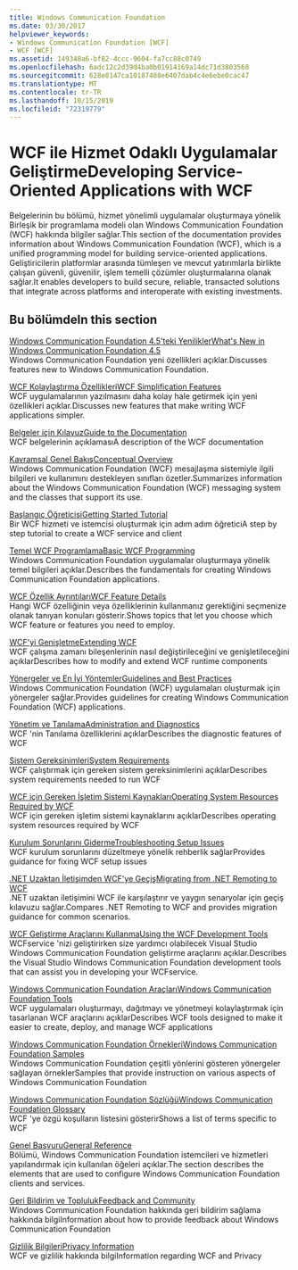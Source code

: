 ```yaml
---
title: Windows Communication Foundation
ms.date: 03/30/2017
helpviewer_keywords:
- Windows Communication Foundation [WCF]
- WCF [WCF]
ms.assetid: 149348a6-bf82-4ccc-9604-fa7cc88c0749
ms.openlocfilehash: 6adc12c2d39d4ba0b01914169a14dc71d3803560
ms.sourcegitcommit: 628e8147ca10187488e6407dab4c4e6ebe0cac47
ms.translationtype: MT
ms.contentlocale: tr-TR
ms.lasthandoff: 10/15/2019
ms.locfileid: "72319779"
---
```

# <a name="developing-service-oriented-applications-with-wcf"></a><span data-ttu-id="a6c70-102">WCF ile Hizmet Odaklı Uygulamalar Geliştirme</span><span class="sxs-lookup"><span data-stu-id="a6c70-102">Developing Service-Oriented Applications with WCF</span></span>
<span data-ttu-id="a6c70-103">Belgelerinin bu bölümü, hizmet yönelimli uygulamalar oluşturmaya yönelik Birleşik bir programlama modeli olan Windows Communication Foundation (WCF) hakkında bilgiler sağlar.</span><span class="sxs-lookup"><span data-stu-id="a6c70-103">This section of the documentation provides information about Windows Communication Foundation (WCF), which is a unified programming model for building service-oriented applications.</span></span> <span data-ttu-id="a6c70-104">Geliştiricilerin platformlar arasında tümleşen ve mevcut yatırımlarla birlikte çalışan güvenli, güvenilir, işlem temelli çözümler oluşturmalarına olanak sağlar.</span><span class="sxs-lookup"><span data-stu-id="a6c70-104">It enables developers to build secure, reliable, transacted solutions that integrate across platforms and interoperate with existing investments.</span></span>
 
## <a name="in-this-section"></a><span data-ttu-id="a6c70-105">Bu bölümde</span><span class="sxs-lookup"><span data-stu-id="a6c70-105">In this section</span></span>  
 [<span data-ttu-id="a6c70-106">Windows Communication Foundation 4.5'teki Yenilikler</span><span class="sxs-lookup"><span data-stu-id="a6c70-106">What's New in Windows Communication Foundation 4.5</span></span>](whats-new.md)  
 <span data-ttu-id="a6c70-107">Windows Communication Foundation yeni özellikleri açıklar.</span><span class="sxs-lookup"><span data-stu-id="a6c70-107">Discusses features new to Windows Communication Foundation.</span></span>  
  
 [<span data-ttu-id="a6c70-108">WCF Kolaylaştırma Özellikleri</span><span class="sxs-lookup"><span data-stu-id="a6c70-108">WCF Simplification Features</span></span>](wcf-simplification-features.md)  
 <span data-ttu-id="a6c70-109">WCF uygulamalarının yazılmasını daha kolay hale getirmek için yeni özellikleri açıklar.</span><span class="sxs-lookup"><span data-stu-id="a6c70-109">Discusses new features that make writing WCF applications simpler.</span></span>  
  
 [<span data-ttu-id="a6c70-110">Belgeler için Kılavuz</span><span class="sxs-lookup"><span data-stu-id="a6c70-110">Guide to the Documentation</span></span>](guide-to-the-documentation.md)  
 <span data-ttu-id="a6c70-111">WCF belgelerinin açıklaması</span><span class="sxs-lookup"><span data-stu-id="a6c70-111">A description of the WCF documentation</span></span>  
  
 [<span data-ttu-id="a6c70-112">Kavramsal Genel Bakış</span><span class="sxs-lookup"><span data-stu-id="a6c70-112">Conceptual Overview</span></span>](conceptual-overview.md)  
 <span data-ttu-id="a6c70-113">Windows Communication Foundation (WCF) mesajlaşma sistemiyle ilgili bilgileri ve kullanımını destekleyen sınıfları özetler.</span><span class="sxs-lookup"><span data-stu-id="a6c70-113">Summarizes information about the Windows Communication Foundation (WCF) messaging system and the classes that support its use.</span></span>  
  
 [<span data-ttu-id="a6c70-114">Başlangıç Öğreticisi</span><span class="sxs-lookup"><span data-stu-id="a6c70-114">Getting Started Tutorial</span></span>](getting-started-tutorial.md)  
 <span data-ttu-id="a6c70-115">Bir WCF hizmeti ve istemcisi oluşturmak için adım adım öğretici</span><span class="sxs-lookup"><span data-stu-id="a6c70-115">A step by step tutorial to create a WCF service and client</span></span>  
  
 [<span data-ttu-id="a6c70-116">Temel WCF Programlama</span><span class="sxs-lookup"><span data-stu-id="a6c70-116">Basic WCF Programming</span></span>](basic-wcf-programming.md)  
 <span data-ttu-id="a6c70-117">Windows Communication Foundation uygulamalar oluşturmaya yönelik temel bilgileri açıklar.</span><span class="sxs-lookup"><span data-stu-id="a6c70-117">Describes the fundamentals for creating Windows Communication Foundation applications.</span></span>  
  
 [<span data-ttu-id="a6c70-118">WCF Özellik Ayrıntıları</span><span class="sxs-lookup"><span data-stu-id="a6c70-118">WCF Feature Details</span></span>](./feature-details/index.md)  
 <span data-ttu-id="a6c70-119">Hangi WCF özelliğinin veya özelliklerinin kullanmanız gerektiğini seçmenize olanak tanıyan konuları gösterir.</span><span class="sxs-lookup"><span data-stu-id="a6c70-119">Shows topics that let you choose which WCF feature or features you need to employ.</span></span>  
  
 [<span data-ttu-id="a6c70-120">WCF'yi Genişletme</span><span class="sxs-lookup"><span data-stu-id="a6c70-120">Extending WCF</span></span>](./extending/index.md)  
 <span data-ttu-id="a6c70-121">WCF çalışma zamanı bileşenlerinin nasıl değiştirileceğini ve genişletileceğini açıklar</span><span class="sxs-lookup"><span data-stu-id="a6c70-121">Describes how to modify and extend WCF runtime components</span></span>  
  
 [<span data-ttu-id="a6c70-122">Yönergeler ve En İyi Yöntemler</span><span class="sxs-lookup"><span data-stu-id="a6c70-122">Guidelines and Best Practices</span></span>](guidelines-and-best-practices.md)  
 <span data-ttu-id="a6c70-123">Windows Communication Foundation (WCF) uygulamaları oluşturmak için yönergeler sağlar.</span><span class="sxs-lookup"><span data-stu-id="a6c70-123">Provides guidelines for creating Windows Communication Foundation (WCF) applications.</span></span>  
  
 [<span data-ttu-id="a6c70-124">Yönetim ve Tanılama</span><span class="sxs-lookup"><span data-stu-id="a6c70-124">Administration and Diagnostics</span></span>](./diagnostics/index.md)  
 <span data-ttu-id="a6c70-125">WCF 'nin Tanılama özelliklerini açıklar</span><span class="sxs-lookup"><span data-stu-id="a6c70-125">Describes the diagnostic features of WCF</span></span>  
  
 [<span data-ttu-id="a6c70-126">Sistem Gereksinimleri</span><span class="sxs-lookup"><span data-stu-id="a6c70-126">System Requirements</span></span>](wcf-system-requirements.md)  
 <span data-ttu-id="a6c70-127">WCF çalıştırmak için gereken sistem gereksinimlerini açıklar</span><span class="sxs-lookup"><span data-stu-id="a6c70-127">Describes system requirements needed to run WCF</span></span>  
  
 [<span data-ttu-id="a6c70-128">WCF için Gereken İşletim Sistemi Kaynakları</span><span class="sxs-lookup"><span data-stu-id="a6c70-128">Operating System Resources Required by WCF</span></span>](operating-system-resources-required-by-wcf.md)  
 <span data-ttu-id="a6c70-129">WCF için gereken işletim sistemi kaynaklarını açıklar</span><span class="sxs-lookup"><span data-stu-id="a6c70-129">Describes operating system resources required by WCF</span></span>  
  
 [<span data-ttu-id="a6c70-130">Kurulum Sorunlarını Giderme</span><span class="sxs-lookup"><span data-stu-id="a6c70-130">Troubleshooting Setup Issues</span></span>](troubleshooting-setup-issues.md)  
 <span data-ttu-id="a6c70-131">WCF kurulum sorunlarını düzeltmeye yönelik rehberlik sağlar</span><span class="sxs-lookup"><span data-stu-id="a6c70-131">Provides guidance for fixing WCF setup issues</span></span>  
  
 [<span data-ttu-id="a6c70-132">.NET Uzaktan İletişimden WCF'ye Geçiş</span><span class="sxs-lookup"><span data-stu-id="a6c70-132">Migrating from .NET Remoting to WCF</span></span>](migrating-from-net-remoting-to-wcf.md)  
 <span data-ttu-id="a6c70-133">.NET uzaktan iletişimini WCF ile karşılaştırır ve yaygın senaryolar için geçiş kılavuzu sağlar.</span><span class="sxs-lookup"><span data-stu-id="a6c70-133">Compares .NET Remoting to WCF and provides migration guidance for common scenarios.</span></span>  
  
 [<span data-ttu-id="a6c70-134">WCF Geliştirme Araçlarını Kullanma</span><span class="sxs-lookup"><span data-stu-id="a6c70-134">Using the WCF Development Tools</span></span>](using-the-wcf-development-tools.md)  
 <span data-ttu-id="a6c70-135">WCFservice 'nizi geliştirirken size yardımcı olabilecek Visual Studio Windows Communication Foundation geliştirme araçlarını açıklar.</span><span class="sxs-lookup"><span data-stu-id="a6c70-135">Describes the Visual Studio Windows Communication Foundation development tools that can assist you in developing your WCFservice.</span></span>  
  
 [<span data-ttu-id="a6c70-136">Windows Communication Foundation Araçları</span><span class="sxs-lookup"><span data-stu-id="a6c70-136">Windows Communication Foundation Tools</span></span>](tools.md)  
 <span data-ttu-id="a6c70-137">WCF uygulamaları oluşturmayı, dağıtmayı ve yönetmeyi kolaylaştırmak için tasarlanan WCF araçlarını açıklar</span><span class="sxs-lookup"><span data-stu-id="a6c70-137">Describes WCF tools designed to make it easier to create, deploy, and manage WCF applications</span></span>  
  
 [<span data-ttu-id="a6c70-138">Windows Communication Foundation Örnekleri</span><span class="sxs-lookup"><span data-stu-id="a6c70-138">Windows Communication Foundation Samples</span></span>](./samples/index.md)  
 <span data-ttu-id="a6c70-139">Windows Communication Foundation çeşitli yönlerini gösteren yönergeler sağlayan örnekler</span><span class="sxs-lookup"><span data-stu-id="a6c70-139">Samples that provide instruction on various aspects of Windows Communication Foundation</span></span>  
  
 [<span data-ttu-id="a6c70-140">Windows Communication Foundation Sözlüğü</span><span class="sxs-lookup"><span data-stu-id="a6c70-140">Windows Communication Foundation Glossary</span></span>](glossary.md)  
 <span data-ttu-id="a6c70-141">WCF 'ye özgü koşulların listesini gösterir</span><span class="sxs-lookup"><span data-stu-id="a6c70-141">Shows a list of terms specific to WCF</span></span>  
  
 [<span data-ttu-id="a6c70-142">Genel Başvuru</span><span class="sxs-lookup"><span data-stu-id="a6c70-142">General Reference</span></span>](general-reference.md)  
 <span data-ttu-id="a6c70-143">Bölümü, Windows Communication Foundation istemcileri ve hizmetleri yapılandırmak için kullanılan öğeleri açıklar.</span><span class="sxs-lookup"><span data-stu-id="a6c70-143">The section describes the elements that are used to configure Windows Communication Foundation clients and services.</span></span>  
  
 [<span data-ttu-id="a6c70-144">Geri Bildirim ve Topluluk</span><span class="sxs-lookup"><span data-stu-id="a6c70-144">Feedback and Community</span></span>](feedback-and-community.md)  
 <span data-ttu-id="a6c70-145">Windows Communication Foundation hakkında geri bildirim sağlama hakkında bilgi</span><span class="sxs-lookup"><span data-stu-id="a6c70-145">Information about how to provide feedback about Windows Communication Foundation</span></span>  
  
 [<span data-ttu-id="a6c70-146">Gizlilik Bilgileri</span><span class="sxs-lookup"><span data-stu-id="a6c70-146">Privacy Information</span></span>](privacy-information.md)  
 <span data-ttu-id="a6c70-147">WCF ve gizlilik hakkında bilgi</span><span class="sxs-lookup"><span data-stu-id="a6c70-147">Information regarding WCF and Privacy</span></span>  

